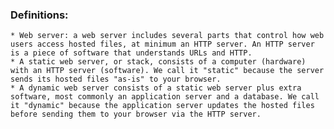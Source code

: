 ### Definitions:
    * Web server: a web server includes several parts that control how web users access hosted files, at minimum an HTTP server. An HTTP server is a piece of software that understands URLs and HTTP.
    * A static web server, or stack, consists of a computer (hardware) with an HTTP server (software). We call it "static" because the server sends its hosted files "as-is" to your browser.
    * A dynamic web server consists of a static web server plus extra software, most commonly an application server and a database. We call it "dynamic" because the application server updates the hosted files before sending them to your browser via the HTTP server.

